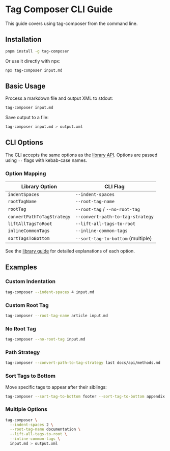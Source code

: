 # Tag Composer CLI Guide

This guide covers using tag-composer from the command line.

## Installation

```bash
pnpm install -g tag-composer
```

Or use it directly with npx:

```bash
npx tag-composer input.md
```

## Basic Usage

Process a markdown file and output XML to stdout:

```bash
tag-composer input.md
```

Save output to a file:

```bash
tag-composer input.md > output.xml
```

## CLI Options

The CLI accepts the same options as the [library API](./lib.md#options). Options are passed using `--` flags with kebab-case names.

### Option Mapping

| Library Option             | CLI Flag                          |
| -------------------------- | --------------------------------- |
| `indentSpaces`             | `--indent-spaces`                 |
| `rootTagName`              | `--root-tag-name`                 |
| `rootTag`                  | `--root-tag` / `--no-root-tag`    |
| `convertPathToTagStrategy` | `--convert-path-to-tag-strategy`  |
| `liftAllTagsToRoot`        | `--lift-all-tags-to-root`         |
| `inlineCommonTags`         | `--inline-common-tags`            |
| `sortTagsToBottom`         | `--sort-tag-to-bottom` (multiple) |

See the [library guide](./lib.md#options) for detailed explanations of each option.

## Examples

### Custom Indentation

```bash
tag-composer --indent-spaces 4 input.md
```

### Custom Root Tag

```bash
tag-composer --root-tag-name article input.md
```

### No Root Tag

```bash
tag-composer --no-root-tag input.md
```

### Path Strategy

```bash
tag-composer --convert-path-to-tag-strategy last docs/api/methods.md
```

### Sort Tags to Bottom

Move specific tags to appear after their siblings:

```bash
tag-composer --sort-tag-to-bottom footer --sort-tag-to-bottom appendix input.md
```

### Multiple Options

```bash
tag-composer \
  --indent-spaces 2 \
  --root-tag-name documentation \
  --lift-all-tags-to-root \
  --inline-common-tags \
  input.md > output.xml
```
